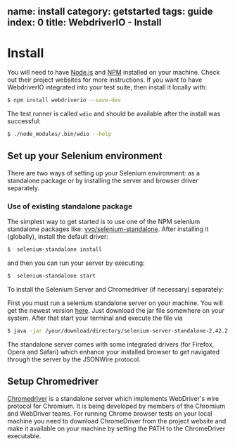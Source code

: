 name: install
category: getstarted
tags: guide
index: 0
title: WebdriverIO - Install
---

# Install

You will need to have [Node.js](http://nodejs.org/) and [NPM](https://www.npmjs.org/) installed on your machine. Check out their project websites for more instructions. If you want to have WebdriverIO integrated into your test suite, then install it locally with:

```sh
$ npm install webdriverio --save-dev
```

The test runner is called `wdio` and should be available after the install was successful:

```sh
$ ./node_modules/.bin/wdio --help
```

## Set up your Selenium environment

There are two ways of setting up your Selenium environment: as a standalone package or by installing the
server and browser driver separately.

### Use of existing standalone package

The simplest way to get started is to use one of the NPM selenium standalone
packages like: [vvo/selenium-standalone](https://github.com/vvo/selenium-standalone). After installing
it (globally), install the default driver:
```sh
$  selenium-standalone install
```

and then you can run your server by executing:

```sh
$  selenium-standalone start
```

To install the Selenium Server and Chromedriver (if necessary) separately:

First you must run a selenium standalone server on your machine. You will get the newest
version [here](http://docs.seleniumhq.org/download/). Just download the jar file somewhere on your system.
After that start your terminal and execute the file via

```sh
$ java -jar /your/download/directory/selenium-server-standalone-2.42.2.jar
```

The standalone server comes with some integrated drivers (for Firefox, Opera and Safari) which enhance your
installed browser to get navigated through the server by the JSONWire protocol.

## Setup Chromedriver

[Chromedriver](https://sites.google.com/a/chromium.org/chromedriver/home) is a standalone server which
implements WebDriver's wire protocol for Chromium. It is being developed by members of the Chromium and
WebDriver teams. For running Chrome browser tests on your local machine you need to download ChromeDriver
from the project website and make it available on your machine by setting the PATH to the ChromeDriver
executable.
